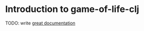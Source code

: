 # Introduction to game-of-life-clj

TODO: write [great documentation](http://jacobian.org/writing/what-to-write/)
